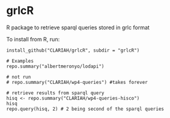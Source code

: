 # grlcR
R package to retrieve sparql queries stored in grlc format

To install from R, run:

```
install_github("CLARIAH/grlcR", subdir = "grlcR")
```

```
# Examples
repo.summary("albertmeronyo/lodapi")

# not run
# repo.summary("CLARIAH/wp4-queries") #takes forever

# retrieve results from sparql query
hisq <- repo.summary("CLARIAH/wp4-queries-hisco")
hisq
repo.query(hisq, 2) # 2 being second of the sparql queries
```
